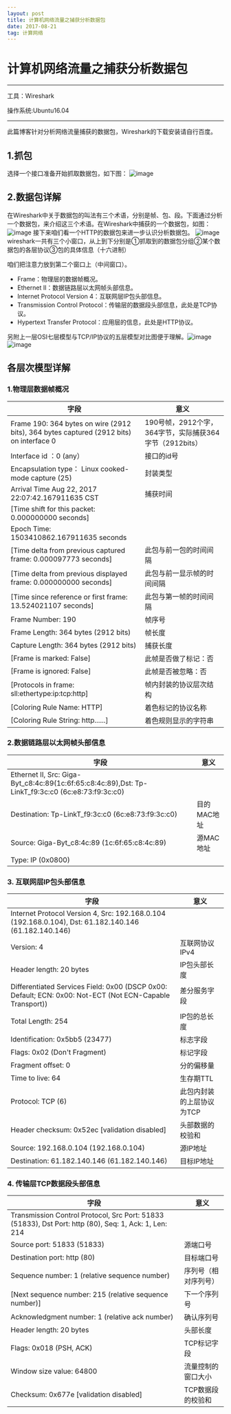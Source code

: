 ```yaml
---
layout: post
title: 计算机网络流量之捕获分析数据包
date: 2017-08-21
tag: 计算网络
---
```


# 计算机网络流量之捕获分析数据包

---
工具：Wireshark

操作系统:Ubuntu16.04

---

此篇博客针对分析网络流量捕获的数据包，Wireshark的下载安装请自行百度。

## 1.抓包
选择一个接口准备开始抓取数据包，如下图：
![image](http://img.blog.csdn.net/20170821172010377?watermark/2/text/aHR0cDovL2Jsb2cuY3Nkbi5uZXQvbDU1NDcyNTcyMg==/font/5a6L5L2T/fontsize/400/fill/I0JBQkFCMA==/dissolve/70/gravity/SouthEast)
## 2.数据包详解
 在Wireshark中关于数据包的叫法有三个术语，分别是帧、包、段。下面通过分析一个数据包，来介绍这三个术语。在Wireshark中捕获的一个数据包，如图：
 ![image](http://img.blog.csdn.net/20150716143332537?watermark/2/text/aHR0cDovL2Jsb2cuY3Nkbi5uZXQv/font/5a6L5L2T/fontsize/400/fill/I0JBQkFCMA==/dissolve/70/gravity/Center)
 接下来咱们看一个HTTP的数据包来进一步认识分析数据包。
 ![image](http://img.blog.csdn.net/20170821221108713?watermark/2/text/aHR0cDovL2Jsb2cuY3Nkbi5uZXQvbDU1NDcyNTcyMg==/font/5a6L5L2T/fontsize/400/fill/I0JBQkFCMA==/dissolve/70/gravity/SouthEast)
 wireshark一共有三个小窗口，从上到下分别是①抓取到的数据包分组②某个数据包的各层协议③包的具体信息（十六进制）

 咱们把注意力放到第二个窗口上（中间窗口）。
-  Frame：物理层的数据帧概况。
-  Ethernet II：数据链路层以太网帧头部信息。
-  Internet Protocol Version 4：互联网层IP包头部信息。
-  Transmission Control Protocol：传输层的数据段头部信息，此处是TCP协议。
-  Hypertext Transfer Protocol：应用层的信息，此处是HTTP协议。

另附上一层OSI七层模型与TCP/IP协议的五层模型对比图便于理解。![image](http://www.ha97.com/wp-content/uploads/image/2010/09/162558wtA.jpg)![image](http://www.ha97.com/wp-content/uploads/image/2010/09/162603uh3.gif)
## 各层次模型详解
### 1.物理层数据帧概况


字段 | 意义
---|---
Frame 190: 364 bytes on wire (2912 bits), 364 bytes captured (2912 bits) on interface 0   | 190号帧，2912个字，364字节，实际捕获364字节（2912bits）
Interface id ：0 (any）   | 接口的id号
Encapsulation type： Linux cooked-mode capture (25)   | 封装类型
Arrival Time Aug 22, 2017 22:07:42.167911635 CST   | 捕获时间
[Time shift for this packet: 0.000000000 seconds]   |
Epoch Time: 1503410862.167911635 seconds   | 
[Time delta from previous captured frame: 0.000097773 seconds]   | 此包与前一包的时间间隔
[Time delta from previous displayed frame: 0.000000000 seconds]   | 此包与前一显示帧的时间间隔
[Time since reference or first frame: 13.524021107 seconds]   | 此包与第一帧的时间间隔
Frame Number: 190   | 帧序号
Frame Length: 364 bytes (2912 bits)   | 帧长度
Capture Length: 364 bytes (2912 bits)   | 捕获长度
[Frame is marked: False]   | 此帧是否做了标记：否
[Frame is ignored: False]  | 此帧是否被忽略：否
[Protocols in frame: sll:ethertype:ip:tcp:http]   | 帧内封装的协议层次结构
[Coloring Rule Name: HTTP]   | 着色标记的协议名称
[Coloring Rule String: http......]   | 着色规则显示的字符串

### 2.数据链路层以太网帧头部信息

字段 | 意义
---|---
Ethernet II, Src: Giga-Byt_c8:4c:89(1c:6f:65:c8:4c:89),Dst: Tp-LinkT_f9:3c:c0 (6c:e8:73:f9:3c:c0)   | 
Destination: Tp-LinkT_f9:3c:c0 (6c:e8:73:f9:3c:c0)  | 目的MAC地址
Source: Giga-Byt_c8:4c:89 (1c:6f:65:c8:4c:89)  | 源MAC地址
Type: IP (0x0800)  |
### 3. 互联网层IP包头部信息 

字段 | 意义
---|---
Internet Protocol Version 4, Src: 192.168.0.104 (192.168.0.104), Dst: 61.182.140.146 (61.182.140.146)  | 
Version: 4   | 互联网协议IPv4
Header length: 20 bytes   | IP包头部长度
Differentiated Services Field: 0x00 (DSCP 0x00: Default; ECN: 0x00: Not-ECT (Not ECN-Capable Transport))    | 差分服务字段
Total Length: 254   | IP包的总长度
Identification: 0x5bb5 (23477)   | 标志字段
Flags: 0x02 (Don't Fragment)   | 标记字段
Fragment offset: 0   | 分的偏移量
Time to live: 64    | 生存期TTL
Protocol: TCP (6)   | 此包内封装的上层协议为TCP
Header checksum: 0x52ec [validation disabled]                                               | 头部数据的校验和
Source: 192.168.0.104 (192.168.0.104)   | 源IP地址
Destination: 61.182.140.146 (61.182.140.146)   | 目标IP地址
### 4. 传输层TCP数据段头部信息

字段 | 意义
---|---
Transmission Control Protocol, Src Port: 51833 (51833), Dst Port: http (80), Seq: 1, Ack: 1, Len: 214 |
Source port: 51833 (51833)                                                                                 | 源端口号
Destination port: http (80)                                                                       | 目标端口号
Sequence number: 1    (relative sequence number)                                  | 序列号（相对序列号）
[Next sequence number: 215    (relative sequence number)]       | 下一个序列号
Acknowledgment number: 1    (relative ack number)                        | 确认序列号
Header length: 20 bytes                                                                              | 头部长度
Flags: 0x018 (PSH, ACK)                                                                     | TCP标记字段
Window size value: 64800                                                                                | 流量控制的窗口大小
Checksum: 0x677e [validation disabled]                                                  | TCP数据段的校验和

